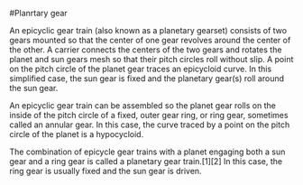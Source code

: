 #Planrtary gear

An epicyclic gear train (also known as a planetary gearset) consists of two gears mounted so that the center of one gear revolves around the center of the other. A carrier connects the centers of the two gears and rotates the planet and sun gears mesh so that their pitch circles roll without slip. A point on the pitch circle of the planet gear traces an epicycloid curve. In this simplified case, the sun gear is fixed and the planetary gear(s) roll around the sun gear.

An epicyclic gear train can be assembled so the planet gear rolls on the inside of the pitch circle of a fixed, outer gear ring, or ring gear, sometimes called an annular gear. In this case, the curve traced by a point on the pitch circle of the planet is a hypocycloid.

The combination of epicycle gear trains with a planet engaging both a sun gear and a ring gear is called a planetary gear train.[1][2] In this case, the ring gear is usually fixed and the sun gear is driven.